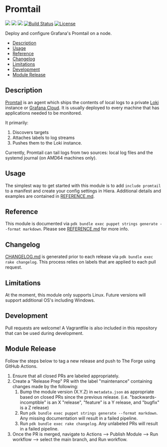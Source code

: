 # Promtail

![](https://img.shields.io/puppetforge/pdk-version/grafana/promtail.svg?style=popout)
![](https://img.shields.io/puppetforge/v/grafana/promtail.svg?style=popout)
![](https://img.shields.io/puppetforge/dt/grafana/promtail.svg?style=popout)
[![Build Status](https://github.com/grafana/puppet-promtail/actions/workflows/pr_test.yml/badge.svg?branch=main)](https://github.com/grafana/puppet-promtail/actions/workflows/pr_test.yml)
[![License](https://img.shields.io/github/license/grafana/puppet-promtail?stype=popout)](LICENSE)

Deploy and configure Grafana's Promtail on a node.

- [Description](#description)
- [Usage](#usage)
- [Reference](#reference)
- [Changelog](#changelog)
- [Limitations](#limitations)
- [Development](#development)
- [Module Release](#module-release)

## Description

[Promtail](https://github.com/grafana/loki/tree/master/docs/clients/promtail) is an agent which ships the contents of local logs to a private [Loki](https://grafana.com/oss/loki) instance or [Grafana Cloud](https://grafana.com/products/cloud). It is usually deployed to every machine that has applications needed to be monitored.

It primarily:

1. Discovers targets
2. Attaches labels to log streams
3. Pushes them to the Loki instance.

Currently, Promtail can tail logs from two sources: local log files and the systemd journal (on AMD64 machines only).

## Usage

The simplest way to get started with this module is to add `include promtail` to a manifest and create your config settings in Hiera. Additional details and examples are contained in [REFERENCE.md](REFERENCE.md).

## Reference

This module is documented via
`pdk bundle exec puppet strings generate --format markdown`.
Please see [REFERENCE.md](REFERENCE.md) for more info.

## Changelog

[CHANGELOG.md](CHANGELOG.md) is generated prior to each release via
`pdk bundle exec rake changelog`. This process relies on labels that are applied to each pull request.

## Limitations

At the moment, this module only supports Linux. Future versions will support additional OS's including Windows.

## Development

Pull requests are welcome! A Vagrantfile is also included in this repository that can be used during development.

## Module Release

Follow the steps below to tag a new release and push to The Forge using GitHub Actions.

1. Ensure that all closed PRs are labeled appropriately.
2. Create a "Release Prep" PR with the label "maintenance" containing changes made by the following:
    1. Bump the module version (X.Y.Z) in `metadata.json` as appropriate based on closed PRs since the previous release. (i.e. "backwards-incomptible" is an X "release", "feature" is a Y release, and "bugfix" is a Z release)
    2. Run `pdk bundle exec puppet strings generate --format markdown`. Any missing documentation will result in a failed pipeline.
    3. Run `pdk bundle exec rake changelog`. Any unlabeled PRs will result in a failed pipeline.
3. Once the PR is merged, navigate to Actions --> Publish Module --> Run workflow --> select the main branch, and Run workflow.
